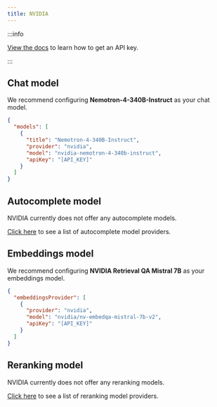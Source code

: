 ```yaml
---
title: NVIDIA
---
```


:::info

[View the docs](https://docs.nvidia.com/nim/large-language-models/latest/getting-started.html#option-1-from-api-catalog) to learn how to get an API key.

:::

## Chat model

We recommend configuring **Nemotron-4-340B-Instruct** as your chat model.

```json title="config.json"
{
  "models": [
    {
      "title": "Nemotron-4-340B-Instruct",
      "provider": "nvidia",
      "model": "nvidia-nemotron-4-340b-instruct",
      "apiKey": "[API_KEY]"
    }
  ]
}
```

## Autocomplete model

NVIDIA currently does not offer any autocomplete models.

[Click here](../../model-types/autocomplete.md) to see a list of autocomplete model providers.

## Embeddings model

We recommend configuring **NVIDIA Retrieval QA Mistral 7B** as your embeddings model.

```json title="config.json"
{
  "embeddingsProvider": [
    {
      "provider": "nvidia",
      "model": "nvidia/nv-embedqa-mistral-7b-v2",
      "apiKey": "[API_KEY]"
    }
  ]
}
```

## Reranking model

NVIDIA currently does not offer any reranking models.

[Click here](../../model-types/reranking.md) to see a list of reranking model providers.
